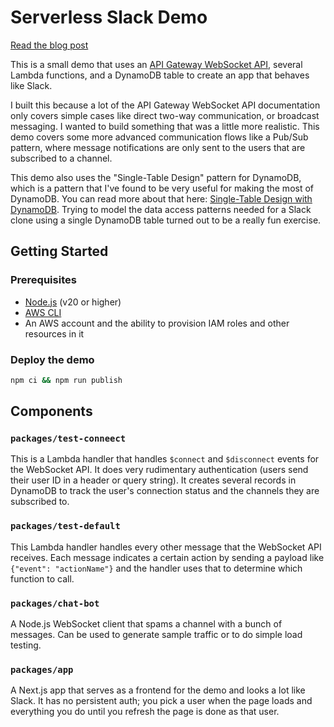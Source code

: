 # Serverless Slack Demo

[Read the blog post](https://keithbartholomew.com/blog/posts/2023-12-29-build-a-slack-clone-with-api-gateway-websockets-api/)

This is a small demo that uses an [API Gateway WebSocket API](https://docs.aws.amazon.com/apigateway/latest/developerguide/apigateway-websocket-api.html), several Lambda functions, and a DynamoDB table to create an app that behaves like Slack.

I built this because a lot of the API Gateway WebSocket API documentation only covers simple cases like direct two-way communication, or broadcast messaging. I wanted to build something that was a little more realistic. This demo covers some more advanced communication flows like a Pub/Sub pattern, where message notifications are only sent to the users that are subscribed to a channel.

This demo also uses the "Single-Table Design" pattern for DynamoDB, which is a pattern that I've found to be very useful for making the most of DynamoDB. You can read more about that here: [Single-Table Design with DynamoDB](https://www.alexdebrie.com/posts/dynamodb-single-table/). Trying to model the data access patterns needed for a Slack clone using a single DynamoDB table turned out to be a really fun exercise.

## Getting Started

### Prerequisites

- [Node.js](https://nodejs.org/en/) (v20 or higher)
- [AWS CLI](https://aws.amazon.com/cli/)
- An AWS account and the ability to provision IAM roles and other resources in it

### Deploy the demo

```bash
npm ci && npm run publish
```

## Components

### `packages/test-conneect`

This is a Lambda handler that handles `$connect` and `$disconnect` events for the WebSocket API. It does very rudimentary authentication (users send their user ID in a header or query string). It creates several records in DynamoDB to track the user's connection status and the channels they are subscribed to.

### `packages/test-default`

This Lambda handler handles every other message that the WebSocket API receives. Each message indicates a certain action by sending a payload like `{"event": "actionName"}` and the handler uses that to determine which function to call.

### `packages/chat-bot`

A Node.js WebSocket client that spams a channel with a bunch of messages. Can be used to generate sample traffic or to do simple load testing.

### `packages/app`

A Next.js app that serves as a frontend for the demo and looks a lot like Slack. It has no persistent auth; you pick a user when the page loads and everything you do until you refresh the page is done as that user.
